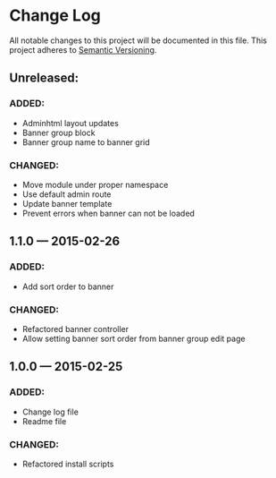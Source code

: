 # Change Log
All notable changes to this project will be documented in this file. This project adheres to [Semantic Versioning](http://semver.org/).

## Unreleased:
### ADDED:
- Adminhtml layout updates
- Banner group block
- Banner group name to banner grid

### CHANGED:
- Move module under proper namespace
- Use default admin route
- Update banner template
- Prevent errors when banner can not be loaded

## 1.1.0 — 2015-02-26
### ADDED:
- Add sort order to banner

### CHANGED:
- Refactored banner controller
- Allow setting banner sort order from banner group edit page

## 1.0.0 — 2015-02-25
### ADDED:
- Change log file
- Readme file

### CHANGED:
- Refactored install scripts

